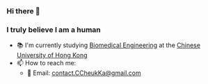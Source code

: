 ### Hi there 👋
### I truly believe I am a human

- 📚 I'm currently studying [Biomedical Engineering](http://www.bme.cuhk.edu.hk) at the [Chinese University of Hong Kong](https://www.cuhk.edu.hk)
- 📫 How to reach me:
  - 📧 Email: [contact.CCheukKa@gmail.com](mailto:contact.CCheukKa@gmail.com)

<!--
**CCheukKa/CCheukKa** is a ✨ _special_ ✨ repository because its `README.md` (this file) appears on your GitHub profile.

Here are some ideas to get you started:

- 🔭 I’m currently working on ...
- 🌱 I’m currently learning ...
- 👯 I’m looking to collaborate on ...
- 🤔 I’m looking for help with ...
- 💬 Ask me about ...
- 📫 How to reach me: ...
- 😄 Pronouns: ...
- ⚡ Fun fact: ...
-->
